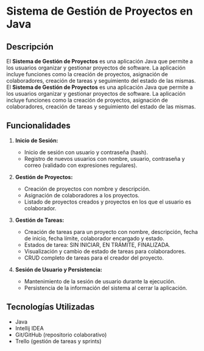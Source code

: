 # Sistema de Gestión de Proyectos en Java

## Descripción

El **Sistema de Gestión de Proyectos** es una aplicación Java que permite a los usuarios organizar y 
gestionar proyectos de software. La aplicación incluye funciones como la creación de proyectos, 
asignación de colaboradores, creación de tareas y seguimiento del estado de las mismas.
El **Sistema de Gestión de Proyectos** es una aplicación Java que permite a los usuarios organizar y gestionar proyectos de software. La aplicación incluye funciones como la creación de proyectos, asignación de colaboradores, creación de tareas y seguimiento del estado de las mismas.

## Funcionalidades

1. **Inicio de Sesión:**
    - Inicio de sesión con usuario y contraseña (hash).
    - Registro de nuevos usuarios con nombre, usuario, contraseña y correo (validado con expresiones regulares).

2. **Gestión de Proyectos:**
    - Creación de proyectos con nombre y descripción.
    - Asignación de colaboradores a los proyectos.
    - Listado de proyectos creados y proyectos en los que el usuario es colaborador.

3. **Gestión de Tareas:**
    - Creación de tareas para un proyecto con nombre, descripción, fecha de inicio, fecha límite, colaborador encargado y estado.
    - Estados de tarea: SIN INICIAR, EN TRÁMITE, FINALIZADA.
    - Visualización y cambio de estado de tareas para colaboradores.
    - CRUD completo de tareas para el creador del proyecto.

4. **Sesión de Usuario y Persistencia:**
    - Mantenimiento de la sesión de usuario durante la ejecución.
    - Persistencia de la información del sistema al cerrar la aplicación.

## Tecnologías Utilizadas

- Java
- Intellij IDEA
- Git/GitHub (repositorio colaborativo)
- Trello (gestión de tareas y sprints)